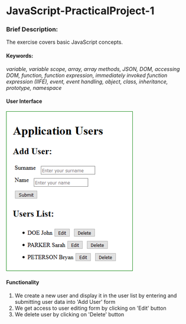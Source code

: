 <h1> JavaScript-PracticalProject-1 </h1>

<h3> Brief Description: </h3> 
<p> The exercise covers basic JavaScript concepts. </p>

<h4><b>Keywords:</b></h4>
<p><i> 
	variable, variable scope, array, array methods, JSON, DOM, accessing DOM, 
	function, function expression, immediately invoked function expression (IIFE),
	event, event handling, object, class, inheritance, prototype, namespace
</p></i>


<h4>User Interface</h4>
<p>
	<img style = "border: 1px solid green;" src="https://github.com/codenroller/JavaScript-PracticalProject-1/blob/master/images/ui.png">
</p>


<h4>Functionality</h4>
	<ol>
	<li>  We create a new user and display it in the user list by  entering and submitting user data into 'Add User' form </li>	 
	<li>  We get access to user editing form by clicking on 'Edit' button </li>
	<li>  We delete user by clicking on 'Delete' button </li>
	</ol>